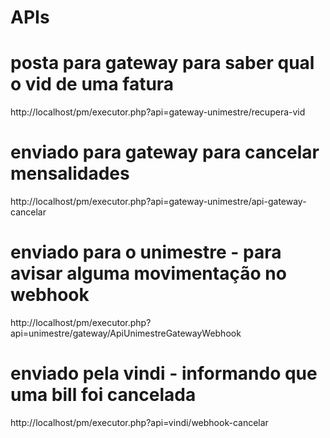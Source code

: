 # APIs

# posta para gateway para saber qual o vid de uma fatura
http://localhost/pm/executor.php?api=gateway-unimestre/recupera-vid

# enviado para gateway para cancelar mensalidades
http://localhost/pm/executor.php?api=gateway-unimestre/api-gateway-cancelar

# enviado para o unimestre - para avisar alguma movimentação no webhook
http://localhost/pm/executor.php?api=unimestre/gateway/ApiUnimestreGatewayWebhook

# enviado pela vindi - informando que uma bill foi cancelada
http://localhost/pm/executor.php?api=vindi/webhook-cancelar